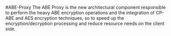 #ABE-Proxy
The ABE Proxy is the new architectural component responsible to perform the heavy ABE encryption operations and the integration of CP-ABE and AES encryption techniques, so to speed up the encryption/decryption processing and reduce resource needs on the client side.